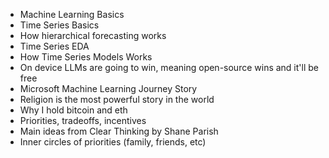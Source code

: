 
- Machine Learning Basics
- Time Series Basics
- How hierarchical forecasting works
- Time Series EDA
- How Time Series Models Works
- On device LLMs are going to win, meaning open-source wins and it'll be free
- Microsoft Machine Learning Journey Story
- Religion is the most powerful story in the world
- Why I hold bitcoin and eth
- Priorities, tradeoffs, incentives
- Main ideas from Clear Thinking by Shane Parish
- Inner circles of priorities (family, friends, etc)
